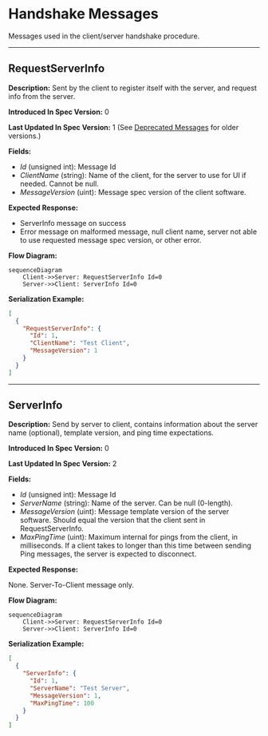 # Handshake Messages

Messages used in the client/server handshake procedure.

---
## RequestServerInfo

**Description:** Sent by the client to register itself with the server, and request info from the
server.

**Introduced In Spec Version:** 0

**Last Updated In Spec Version:** 1 (See [Deprecated
Messages](deprecated.md#requestserverinfo---spec-v0) for older versions.)

**Fields:**

* _Id_ \(unsigned int\): Message Id
* _ClientName_ \(string\): Name of the client, for the server to use for UI if needed. Cannot be
  null.
* _MessageVersion_ \(uint\): Message spec version of the client software.

**Expected Response:**

* ServerInfo message on success
* Error message on malformed message, null client name, server not able to use requested message
  spec version, or other error.

**Flow Diagram:**

```mermaid
sequenceDiagram
    Client->>Server: RequestServerInfo Id=0
    Server->>Client: ServerInfo Id=0
```

**Serialization Example:**

```json
[
  {
    "RequestServerInfo": {
      "Id": 1,
      "ClientName": "Test Client",
      "MessageVersion": 1
    }
  }
]
```
---
## ServerInfo

**Description:** Send by server to client, contains information about the server name \(optional\),
template version, and ping time expectations.

**Introduced In Spec Version:** 0

**Last Updated In Spec Version:** 2

**Fields:**

* _Id_ \(unsigned int\): Message Id
* _ServerName_ \(string\): Name of the server. Can be null \(0-length\).
* _MessageVersion_ \(uint\): Message template version of the server software. Should equal
  the version that the client sent in RequestServerInfo.
* _MaxPingTime_ \(uint\): Maximum internal for pings from the client, in milliseconds. If a client
  takes to longer than this time between sending Ping messages, the server is expected to
  disconnect.

**Expected Response:**

None. Server-To-Client message only.

**Flow Diagram:**

```mermaid
sequenceDiagram
    Client->>Server: RequestServerInfo Id=0
    Server->>Client: ServerInfo Id=0
```

**Serialization Example:**

```json
[
  {
    "ServerInfo": {
      "Id": 1,
      "ServerName": "Test Server",
      "MessageVersion": 1,
      "MaxPingTime": 100
    }
  }
]
```

